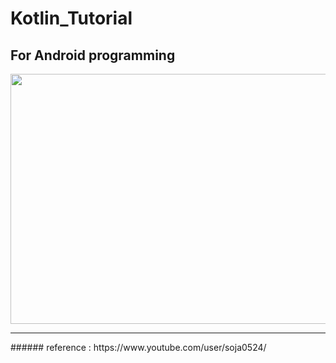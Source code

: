 # Kotlin_Tutorial

## For Android programming

<img src="https://user-images.githubusercontent.com/47289479/94118897-1ab0f200-fe89-11ea-84c0-6a0081a41fa0.png" width="600" height="400"/>





<hr />
###### reference : https://www.youtube.com/user/soja0524/


